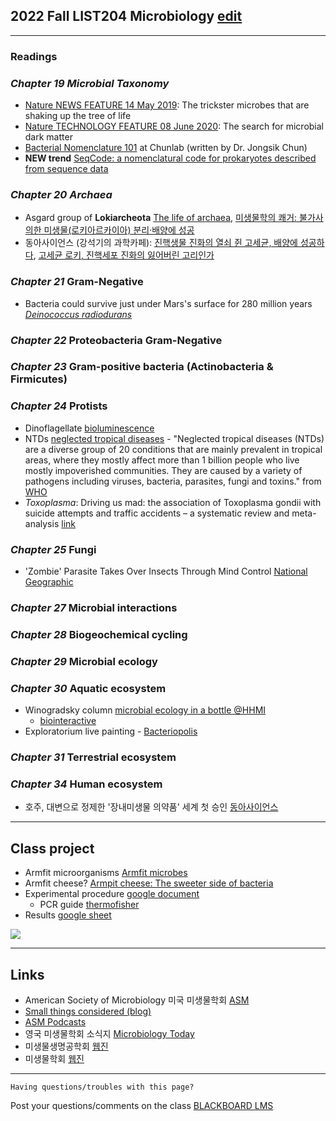 
## 2022 Fall LIST204 Microbiology [edit](https://github.com/igchoi/microbio-class)
---
### Readings

### _Chapter 19 Microbial Taxonomy_

* [Nature NEWS FEATURE 14 May 2019](https://www.nature.com/articles/d41586-019-01496-w): The trickster microbes that are shaking up the tree of life
* [Nature TECHNOLOGY FEATURE 08 June 2020](https://www.nature.com/articles/d41586-020-01684-z): The search for microbial dark matter
* [Bacterial Nomenclature 101](https://help.ezbiocloud.net/bacterial-nomenclature-101-and-how-to-describe-new-species/) at Chunlab (written by Dr. Jongsik Chun)
* __NEW trend__ [SeqCode: a nomenclatural code for prokaryotes described from sequence data](https://www.nature.com/articles/s41564-022-01214-9)

### _Chapter 20 Archaea_

* Asgard group of __Lokiarcheota__ [The life of archaea](https://www.nature.com/articles/d41586-020-00087-4), [미생물학의 쾌거: 불가사의한 미생물(로키아르카이아) 분리·배양에 성공](https://www.ibric.org/myboard/read.php?id=307839&Board=news)
* 동아사이언스 (강석기의 과학카페): [진핵생물 진화의 열쇠 쥔 고세균, 배양에 성공하다](https://www.dongascience.com/news.php?idx=30788), [고세균 로키, 진핵세포 진화의 잃어버린 고리인가](https://www.dongascience.com/news.php?idx=6896)


### _Chapter 21_ Gram-Negative

* Bacteria could survive just under Mars's surface for 280 million years [_Deinococcus radiodurans_](https://www.newscientist.com/article/2344099-bacteria-could-survive-just-under-marss-surface-for-280-million-years)

### _Chapter 22_ Proteobacteria Gram-Negative

### _Chapter 23_ Gram-positive bacteria (Actinobacteria & Firmicutes)

### _Chapter 24_ Protists
* Dinoflagellate [bioluminescence](https://www.youtube.com/watch?v=7tPKqeN2qos)
* NTDs [neglected tropical diseases](https://www.cdc.gov/globalhealth/ntd/diseases/index.html) - "Neglected tropical diseases (NTDs) are a diverse group of 20 conditions that are mainly prevalent in tropical areas, where they mostly affect more than 1 billion people who live mostly impoverished communities. They are caused by a variety of pathogens including viruses, bacteria, parasites, fungi and toxins." from [WHO](https://www.who.int/news-room/questions-and-answers/item/neglected-tropical-diseases)
* _Toxoplasma_: Driving us mad: the association of Toxoplasma gondii with suicide attempts and traffic accidents – a systematic review and meta-analysis [link](https://www.cambridge.org/core/journals/psychological-medicine/article/driving-us-mad-the-association-of-toxoplasma-gondii-with-suicide-attempts-and-traffic-accidents-a-systematic-review-and-metaanalysis/70570A7C590118DD547C6182802FF606)

### _Chapter 25_ Fungi
* 'Zombie' Parasite Takes Over Insects Through Mind Control [National Geographic](https://www.youtube.com/watch?v=vijGdWn5-h8)

### _Chapter 27_ Microbial interactions
### _Chapter 28_ Biogeochemical cycling
### _Chapter 29_ Microbial ecology
### _Chapter 30_ Aquatic ecosystem
* Winogradsky column [microbial ecology in a bottle @HHMI](https://www.biointeractive.org/classroom-resources/winogradsky-column-microbial-ecology-bottle)
  - [biointeractive](https://media.hhmi.org/biointeractive/click/winogradsky/)
* Exploratorium live painting - [Bacteriopolis](https://www.exploratorium.edu/exhibits/bacteriopolis)

### _Chapter 31_ Terrestrial ecosystem
### _Chapter 34_ Human ecosystem
* 호주, 대변으로 정제한 '장내미생물 의약품' 세계 첫 승인 [동아사이언스](https://www.dongascience.com/news.php?idx=57067)






---
## Class project
* Armfit microorganisms [Armfit microbes](http://robdunnlab.com/projects/armpit-microbes/)
* Armfit cheese? [Armpit cheese: The sweeter side of bacteria](https://www.newscientist.com/article/mg22029482-000-armpit-cheese-the-sweeter-side-of-bacteria/)
* Experimental procedure [google document](https://docs.google.com/document/d/1WQhN1--gcli-AtXaSUKoqlbYOgzyJFuFOzhx0CTod7U/edit)
  - PCR guide [thermofisher](https://www.thermofisher.com/kr/ko/home/life-science/cloning/cloning-learning-center/invitrogen-school-of-molecular-biology/pcr-education/pcr-reagents-enzymes/pcr-component-considerations.html)
* Results [google sheet](https://docs.google.com/spreadsheets/d/1mSIWUND0OC5NP3eoExsoObJhqNsgdTIACiEa2A1wtH0/edit#gid=1635425747)


<img src="https://www.cell.com/cms/attachment/2007952068/2030507060/gr3.jpg">

---
## Links

* American Society of Microbiology 미국 미생물학회 [ASM](https://www.asm.org)
* [Small things considered (blog)](https://schaechter.asmblog.org/)
* [ASM Podcasts](https://www.asm.org/podcasts)
* 영국 미생물학회 소식지 [Microbiology Today](https://microbiologysociety.org/publication/current-issue/)
* 미생물생명공학회 [웹진](http://www.e-bioindustry.or.kr/index.html)
* 미생물학회 [웹진](http://www.msk.or.kr/webzine/201906/index.html)

---
```
Having questions/troubles with this page?
```
Post your questions/comments on the class [BLACKBOARD LMS](https://kulms.korea.ac.kr)
